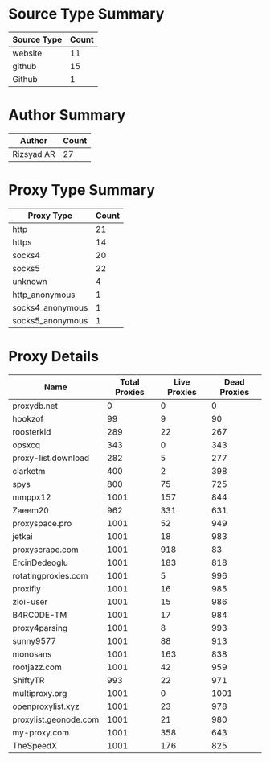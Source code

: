 # Source Type Summary

| Source Type | Count |
|-------------|-------|
| website | 11 |
| github | 15 |
| Github | 1 |


# Author Summary

| Author | Count |
|--------|-------|
| Rizsyad AR | 27 |


# Proxy Type Summary

| Proxy Type | Count |
|------------|-------|
| http | 21 |
| https | 14 |
| socks4 | 20 |
| socks5 | 22 |
| unknown | 4 |
| http_anonymous | 1 |
| socks4_anonymous | 1 |
| socks5_anonymous | 1 |


# Proxy Details

| Name | Total Proxies | Live Proxies | Dead Proxies |
|------|---------------|--------------|---------------|
| proxydb.net | 0 | 0 | 0 |
| hookzof | 99 | 9 | 90 |
| roosterkid | 289 | 22 | 267 |
| opsxcq | 343 | 0 | 343 |
| proxy-list.download | 282 | 5 | 277 |
| clarketm | 400 | 2 | 398 |
| spys | 800 | 75 | 725 |
| mmppx12 | 1001 | 157 | 844 |
| Zaeem20 | 962 | 331 | 631 |
| proxyspace.pro | 1001 | 52 | 949 |
| jetkai | 1001 | 18 | 983 |
| proxyscrape.com | 1001 | 918 | 83 |
| ErcinDedeoglu | 1001 | 183 | 818 |
| rotatingproxies.com | 1001 | 5 | 996 |
| proxifly | 1001 | 16 | 985 |
| zloi-user | 1001 | 15 | 986 |
| B4RC0DE-TM | 1001 | 17 | 984 |
| proxy4parsing | 1001 | 8 | 993 |
| sunny9577 | 1001 | 88 | 913 |
| monosans | 1001 | 163 | 838 |
| rootjazz.com | 1001 | 42 | 959 |
| ShiftyTR | 993 | 22 | 971 |
| multiproxy.org | 1001 | 0 | 1001 |
| openproxylist.xyz | 1001 | 23 | 978 |
| proxylist.geonode.com | 1001 | 21 | 980 |
| my-proxy.com | 1001 | 358 | 643 |
| TheSpeedX | 1001 | 176 | 825 |
